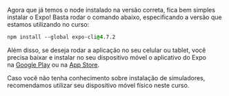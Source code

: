 Agora que já temos o node instalado na versão correta, fica bem simples instalar o Expo! Basta rodar o comando abaixo, especificando a versão que estamos utilizando no curso:

```css
npm install --global expo-cli@4.7.2
```

Além disso, se deseja rodar a aplicação no seu celular ou tablet, você precisa baixar e instalar no seu dispositivo móvel o aplicativo do Expo na [Google Play](https://play.google.com/store/apps/details?id=host.exp.exponent) ou na [App Store](https://apps.apple.com/br/app/expo-go/id982107779).

Caso você não tenha conhecimento sobre instalação de simuladores, recomendamos utilizar seu dispositivo móvel físico neste curso.